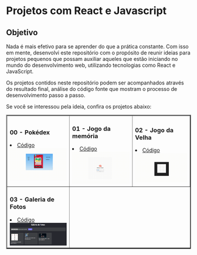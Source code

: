 
# Projetos com React e Javascript

## Objetivo
Nada é mais efetivo para se aprender do que a prática constante. Com isso em mente, desenvolvi este repositório com o propósito de reunir ideias para projetos pequenos que possam auxiliar aqueles que estão iniciando no mundo do desenvolvimento web, utilizando tecnologias como React e JavaScript.

Os projetos contidos neste repositório podem ser acompanhados através do resultado final, análise do código fonte que mostram o processo de desenvolvimento passo a passo.

Se você se interessou pela ideia, confira os projetos abaixo:

<table border="2">
  <tr>
    <td>
        <h3>00 - Pokédex</h3>
        <li><a href="./Pokedex/">Código</a></li>
        <a href="https://ziiron1.github.io/React-Js-Projects/Pokedex/index.html"><img src="./img/Pokedex.gif" width="300px"></a>
    </td>
      <td>
        <h3>01 - Jogo da memória</h3>
        <li><a href="./MemoryGame/">Código</a></li>
        <a href="https://ziiron1.github.io/React-Js-Projects/MemoryGame/index.html"><img src="./img/MemoryGame.gif" width="300px"></a>
    </td>
    <td>
      <h3>02 - Jogo da Velha</h3>
      <li><a href="./TictacToe/">Código</a></li>
      <a href="https://tictactoe-reactapp.vercel.app"><img src="./img/TicTacToe.gif" width="300px" ></a>
    </td>
  </tr>
  <tr>
    <td>
      <h3>03 - Galeria de Fotos</h3>
      <li><a href="./GalleryPhotos/">Código</a></li>
      <a href="https://react-js-projects-one.vercel.app"><img src="./img/GalleryPhotos.png" width="300px" ></a>
    </td>
  </tr>
</table>
